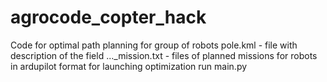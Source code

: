 # agrocode_copter_hack
Code for optimal path planning for group of robots
pole.kml - file with description of the field
..._mission.txt - files of planned missions for robots in ardupilot format
for launching optimization run main.py
